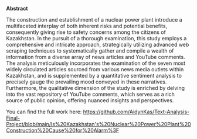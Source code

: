 **Abstract**

The construction and establishment of a nuclear power plant introduce a multifaceted interplay of both inherent risks and potential benefits, consequently giving rise to safety concerns among the citizens of Kazakhstan. In the pursuit of a thorough examination, this study employs a comprehensive and intricate approach, strategically utilizing advanced web scraping techniques to systematically gather and compile a wealth of information from a diverse array of news articles and YouTube comments. The analysis meticulously incorporates the examination of the seven most widely circulated articles sourced from various news media outlets within Kazakhstan, and is supplemented by a quantitative sentiment analysis to precisely gauge the prevailing mood conveyed in these narratives. Furthermore, the qualitative dimension of the study is enriched by delving into the vast repository of YouTube comments, which serves as a rich source of public opinion, offering nuanced insights and perspectives.

You can find the full work here:
https://github.com/AidynKas/Text-Analysis-Final-Project/blob/main/Is%20Kazakhstan's%20Nuclear%20Power%20Plant%20Construction%20Cause%20for%20Alarm%3F
